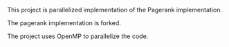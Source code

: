 This project is parallelized implementation of the Pagerank implementation.

The pagerank implementation is forked.

The project uses OpenMP to parallelize the code.

